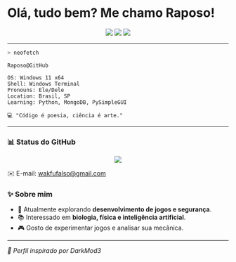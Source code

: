 # Olá, tudo bem? Me chamo Raposo!

<p align="center">
  <a href="#"><img src="https://img.shields.io/badge/info-000?style=for-the-badge&logo=github&logoColor=white"/></a>
  <a href="#"><img src="https://img.shields.io/badge/steam-000?style=for-the-badge&logo=steam&logoColor=white"/></a>
  <a href="#"><img src="https://img.shields.io/badge/twitch-000?style=for-the-badge&logo=twitch&logoColor=white"/></a>
</p>

---

```bash
> neofetch
```
```
Raposo@GitHub

OS: Windows 11 x64
Shell: Windows Terminal
Pronouns: Ele/Dele
Location: Brasil, SP
Learning: Python, MongoDB, PySimpleGUI

💻 "Código é poesia, ciência é arte."
```

---

### 📊 **Status do GitHub**
<p align="center">
  <img src="https://github-readme-stats.vercel.app/api?username=Raposo&show_icons=true&theme=tokyonight"/>
</p>

✉️ E-mail: wakfufalso@gmail.com

### ✨ **Sobre mim**
- 🔭 Atualmente explorando **desenvolvimento de jogos e segurança**.
- 📚 Interessado em **biologia, física e inteligência artificial**.
- 🎮 Gosto de experimentar jogos e analisar sua mecânica.

---

_📌 Perfil inspirado por DarkMod3_

